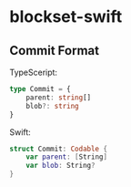 # blockset-swift

## Commit Format

TypeSceript:

```ts
type Commit = {
    parent: string[]
    blob?: string
}
```

Swift:

```swift
struct Commit: Codable {
    var parent: [String]
    var blob: String?
}
```
